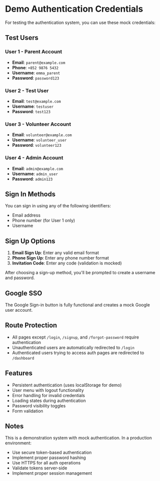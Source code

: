 # Demo Authentication Credentials

For testing the authentication system, you can use these mock credentials:

## Test Users

### User 1 - Parent Account
- **Email**: `parent@example.com`
- **Phone**: `+852 9876 5432`
- **Username**: `emma_parent`
- **Password**: `password123`

### User 2 - Test User
- **Email**: `test@example.com`
- **Username**: `testuser`
- **Password**: `test123`

### User 3 - Volunteer Account
- **Email**: `volunteer@example.com`
- **Username**: `volunteer_user`
- **Password**: `volunteer123`

### User 4 - Admin Account
- **Email**: `admin@example.com`
- **Username**: `admin_user`
- **Password**: `admin123`

## Sign In Methods

You can sign in using any of the following identifiers:
- Email address
- Phone number (for User 1 only)
- Username

## Sign Up Options

1. **Email Sign Up**: Enter any valid email format
2. **Phone Sign Up**: Enter any phone number format
3. **Invitation Code**: Enter any code (validation is mocked)

After choosing a sign-up method, you'll be prompted to create a username and password.

## Google SSO

The Google Sign-in button is fully functional and creates a mock Google user account.

## Route Protection

- All pages except `/login`, `/signup`, and `/forgot-password` require authentication
- Unauthenticated users are automatically redirected to `/login`
- Authenticated users trying to access auth pages are redirected to `/dashboard`

## Features

- Persistent authentication (uses localStorage for demo)
- User menu with logout functionality
- Error handling for invalid credentials
- Loading states during authentication
- Password visibility toggles
- Form validation

## Notes

This is a demonstration system with mock authentication. In a production environment:
- Use secure token-based authentication
- Implement proper password hashing
- Use HTTPS for all auth operations
- Validate tokens server-side
- Implement proper session management
